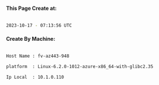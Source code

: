 
   
#### This Page Create at:

```bash

2023-10-17 - 07:13:56 UTC

```

#### Create By Machine:

```bash

Host Name : fv-az443-948

platform  : Linux-6.2.0-1012-azure-x86_64-with-glibc2.35

Ip Local  : 10.1.0.110

```

